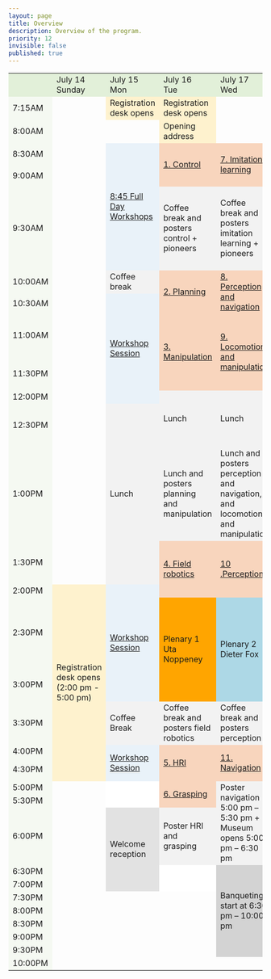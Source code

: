 ```yaml
---
layout: page
title: Overview
description: Overview of the program.
priority: 12
invisible: false
published: true
---
```



<style>
@media (max-width: 600px) {
  .schedule {
    display: table !important; /* Override display property */
    width: 100% !important; /* Ensure table width is responsive */
    overflow-x: auto; /* Enable horizontal scrolling for wide tables */
  }
}
</style>

<table class="schedule" cellspacing="0" border="0">
       <tr>
              <td style="width: 5em; border: none; background-color: #E2F0D9;"></td>
              <td style="width: 17%; background-color: #E2F0D9;">July 14<br>Sunday</td>
              <td style="width: 17%; background-color: #E2F0D9;">July 15<br>Mon</td>
              <td style="width: 17%; background-color: #E2F0D9;">July 16<br>Tue</td>
              <td style="width: 17%; background-color: #E2F0D9;">July 17<br>Wed</td>
              <td style="width: 17%; background-color: #E2F0D9;">July 18<br>Thu</td>
              <td style="width: 17%; background-color: #E2F0D9;">July 19<br>Fri</td>
       </tr>
       <tr>
              <td style="background-color: #E2F0D950;">7:15AM</td>
              <td rowspan=13  style="box-shadow: none;"></td>
              <td style="background-color: #FFD96650;">Registration desk opens</td>
              <td style="background-color: #FFD96650;">Registration desk opens</td>
       </tr>
       <tr>
              <td style="background-color: #E2F0D950;">8:00AM</td>
              <td style="box-shadow: none;"></td>
              <td style="background-color: #FFD96650;">Opening address</td>
       </tr>
       <tr>
              <td style="background-color: #E2F0D950;">8:30AM</td>
              <td rowspan=3 style="background-color: #BDD7EE50;"><a href="{{ site.baseurl }}/program/workshops#monday-july-10">8:45 Full Day Workshops</a></td>
              <td rowspan=2 style="background-color: #ED7D3150;"><a href="{{ site.baseurl }}/program/papersession?session=1.%20Control">1. Control</a></td>
              <td rowspan=2 style="background-color: #ED7D3150;"><a href="{{ site.baseurl }}/program/papersession?session=7.%20Imitation%20learning">7. Imitation learning</a></td>
              <td rowspan=2 style="background-color: #ED7D3150;"><a href="{{ site.baseurl }}/program/papersession?session=12.%20Robot%20learning%20foundation%20models">12. Robot learning foundation models</a></td>
              <td rowspan=2 style="background-color: #ED7D3150;"><a href="{{ site.baseurl }}/program/papersession?session=16.%20Manipulation">16. Manipulation</a></td>
       </tr>
       <tr>
              <td style="background-color: #E2F0D950;">9:00AM</td>
              </tr>
       <tr>
              <td style="background-color: #E2F0D950;">9:30AM</td>
              <td style="background-color: #D9D9D950;">Coffee break and posters control + pioneers</td>
              <td style="background-color: #D9D9D950;">Coffee break and posters imitation learning + pioneers</td>
              <td style="background-color: #D9D9D950;">Coffee break and posters robot learning foundation models + pioneers</td>
              <td style="background-color: #D9D9D950;">Coffee break and posters manipulation</td>  
       </tr>
       <tr>
              <td style="background-color: #E2F0D950;">10:00AM</td>
              <td style="background-color: #D9D9D950;">Coffee break</td>
              <td rowspan=2 style="background-color: #ED7D3150;"><a href="{{ site.baseurl }}/program/papersession?session=2.%20Planning">2. Planning</a></td>
              <td rowspan=2 style="background-color: #ED7D3150;"><a href="{{ site.baseurl }}/program/papersession?session=8.%20Perception%20and%20navigation">8. Perception and navigation</a></td>
              <td rowspan=2 style="background-color: #ED7D3150;"><a href="{{ site.baseurl }}/program/papersession?session=13.%20Robot%20design">13. Robot design</a></td>
              <td rowspan=2 style="background-color: #ED7D3150;"><a href="{{ site.baseurl }}/program/papersession?session=17.%20Imitation%20learning">17. Imitation learning</a></td>
       </tr>
       <tr>
              <td style="background-color: #E2F0D950;">10:30AM</td>
              <td rowspan=4 style="background-color: #BDD7EE50;"><a href="{{ site.baseurl }}/program/workshops#monday-july-10">Workshop Session</a></td>
       </tr>
       <tr>
              <td style="background-color: #E2F0D950;">11:00AM</td>
            <td rowspan=2 style="background-color: #ED7D3150;"><a href="{{ site.baseurl }}/program/papersession?session=3.%20Manipulation">3. Manipulation</a></td>
            <td rowspan=2 style="background-color: #ED7D3150;"><a href="{{ site.baseurl }}/program/papersession?session=9.%20Locomotion%20and%20manipulation">9. Locomotion and manipulation</a></td>
            <td rowspan=1 style="background-color: #FFFFFF;"><a href="https://roboticsconference.org/program/earlycareer/">Early Career Spotlight Stefan Leutenegger</a></td>
            <td rowspan=1 style="background-color: #D9D9D950;"><a href="{{ site.baseurl }}/program/papersession?session=17.%20Imitation%20learning">Poster imitation learning</a></td>
       </tr>
       <tr>
              <td style="background-color: #E2F0D950;">11:30PM</td>
               <td rowspan=2 style="background-color: #ED7D3150;"><a href="{{ site.baseurl }}/program/papersession?session=14.%20Control">14. Control</a></td>
              <td rowspan=1 style="background-color: #FFFF00;"> 11:45 Paper Awards and Closing</td>
       </tr>
       <tr>
              <td style="background-color: #E2F0D950;">12:00PM</td>
              <td rowspan=2 style="background-color: #D9D9D950;">Lunch</td>
              <td rowspan=2 style="background-color: #D9D9D950;">Lunch</td>
              <td rowspan=3 style="background-color: #D9D9D950;">Lunch</td>
       </tr>
       <tr>
              <td style="background-color: #E2F0D950;">12:30PM</td>
              <td rowspan=3 style="background-color: #D9D9D950;">Lunch</td>
              <td rowspan=1 style="background-color: #D9D9D950;"><a href="https://www.lely.com/us/">Lely’s industry talk (12:30 - 12:45)</a> </td>
              </tr>
       <tr>
              <td style="background-color: #E2F0D950;">1:00PM</td>
              <td rowspan=1 style="background-color: #D9D9D950;">Lunch and posters planning and manipulation</td>
              <td rowspan=1 style="background-color: #D9D9D950;">Lunch and posters perception and navigation, and locomotion and manipulation</td>
              <td rowspan=1 style="background-color: #D9D9D950;">Lunch (12:45-13:30)</td>
              </tr>              
       <tr>
              <td style="background-color: #E2F0D950;">1:30PM</td>
              <td rowspan=2 style="background-color: #ED7D3150;"><a href="{{ site.baseurl }}/program/papersession?session=4.%20Field%20robotics">4. Field robotics</a></td>
              <td rowspan=2 style="background-color: #ED7D3150;"><a href="{{ site.baseurl }}/program/papersession?session=10.%20Perception">10 .Perception</a></td>
              <td style="background-color: #D9D9D950;"> Lunch and posters control and robot design</td>
              <td rowspan=4 style="background-color: #BDD7EE50;"><a href="{{ site.baseurl }}/program/workshops#friday-july-14">Half-day workshops</a></td>
       </tr>
       <tr>
              <td style="background-color: #E2F0D950;">2:00PM</td>
                <td rowspan=6  style="background-color: #FFD96650;">Registration desk opens (2:00 pm - 5:00 pm)</td>
               <td rowspan=3 style="background-color: #BDD7EE50;"><a href="{{ site.baseurl }}/program/workshops#monday-july-10">Workshop Session</a></td>
               <td rowspan=2 style="background-color: #FFFFFF;">Test of time paper "LOAM: Lidar Odometry and Mapping in Real-time"</td>
              </tr>
       <tr>
              <td style="background-color: #E2F0D950;">2:30PM</td>
              <td rowspan=2 style="background-color: #FFA500;">Plenary 1 Uta Noppeney</td>
              <td rowspan=2 style="background-color: #ADD8E6;">Plenary 2 Dieter Fox</td>
              </tr>
       <tr>
              <td style="background-color: #E2F0D950;">3:00PM</td>
              <td style="background-color: #D9D9D950;">Coffee Break and posters 12</td>
       </tr>
       <tr>
              <td style="background-color: #E2F0D950;">3:30PM</td>
              <td style="background-color: #D9D9D950;">Coffee Break</td>
              <td style="background-color: #D9D9D950;">Coffee break and posters field robotics</td>
              <td style="background-color: #D9D9D950;">Coffee break and posters perception</td>
              <td rowspan=2 style="background-color: #ED7D3150;"><a href="{{ site.baseurl }}/program/papersession?session=15.%20Planning">15. Planning</a></td>
              <td style="background-color: #D9D9D950;">Coffee Break</td>
       </tr>
       <tr>
              <td style="background-color: #E2F0D950;">4:00PM</td>
              <td rowspan=2 style="background-color: #BDD7EE50;"><a href="{{ site.baseurl }}/program/workshops#monday-july-10">Workshop Session</a></td>
              <td rowspan=2 style="background-color: #ED7D3150;"><a href="{{ site.baseurl }}/program/papersession?session=5.%20HRI">5. HRI</a></td>
              <td rowspan=2 style="background-color: #ED7D3150;"><a href="{{ site.baseurl }}/program/papersession?session=11.%20Navigation">11. Navigation</a></td>
              <td rowspan=4 style="background-color: #BDD7EE50;"><a href="{{ site.baseurl }}/program/workshops#monday-july-10">Workshop Session</a></td>
       </tr>
       <tr>
              <td style="background-color: #E2F0D950;">4:30PM</td>
              <td style="background-color: #D9D9D950;">Poster planning</td>
              </tr>
       <tr>
              <td style="background-color: #E2F0D950;">5:00PM</td>
              <td rowspan=10  style="box-shadow: none;"></td>
              <td rowspan=2 style="background-color: #FFFFFF;"><a></a></td>
              <td rowspan=2 style="background-color: #ED7D3150;"><a href="{{ site.baseurl }}/program/papersession?session=6.%20Grasping">6. Grasping</a></td>
              <td rowspan=3 style="background-color: #D9D9D950;">Poster navigation 5:00 pm – 5:30 pm + Museum opens 5:00 pm – 6:30 pm</td>
              <td rowspan=2 style="background-color: #D8BFD8;">Town Hall</td>
              </tr>
       <tr>
              <td style="background-color: #E2F0D950;">5:30PM</td>
              </tr>
       <tr>
              <td style="background-color: #E2F0D950;">6:00PM</td>
              <td rowspan=3 style="background-color: #A6A6A650;">Welcome reception<br></td>
              <td rowspan=1 style="background-color: #D9D9D950;">Poster HRI and grasping<br></td>
              <td rowspan=1 style="background-color: #FFFFFF;"><a></a></td>
              <td rowspan=2 style="background-color: #D3D3D3">Farewell drinks (6:15 pm - 7:15 pm) </td>
       </tr>
       <tr>
              <td style="background-color: #E2F0D950;">6:30PM</td>
              <td rowspan=1 style="background-color: #FFFFFF;"><a></a></td>
              <td rowspan=7 style="background-color: #D3D3D3;">Banqueting start at 6:30 pm  – 10:00 pm</td>
              <td rowspan=1 style="background-color: #FFFFFF;"><a></a></td> 
       </tr>
       <tr>
              <td style="background-color: #E2F0D950;">7:00PM</td>
              <td rowspan=1 style="background-color: #FFFFFF;"><a></a></td>
              <td rowspan=1 style="background-color: #FFFFFF;"><a></a></td>
              <td rowspan=1 style="background-color: #FFFFFF;"><a></a></td>
       </tr>
       <tr>
              <td style="background-color: #E2F0D950;">7:30PM</td>
       </tr>
       <tr>
              <td style="background-color: #E2F0D950;">8:00PM</td>
       </tr>
       <tr>
              <td style="background-color: #E2F0D950;">8:30PM</td>
       </tr>
       <tr>
              <td style="background-color: #E2F0D950;">9:00PM</td>
       </tr>
       <tr>
              <td style="background-color: #E2F0D950;">9:30PM</td>
       </tr>
       <tr>
              <td style="background-color: #E2F0D950;">10:00PM</td>
       </tr>
</table>



